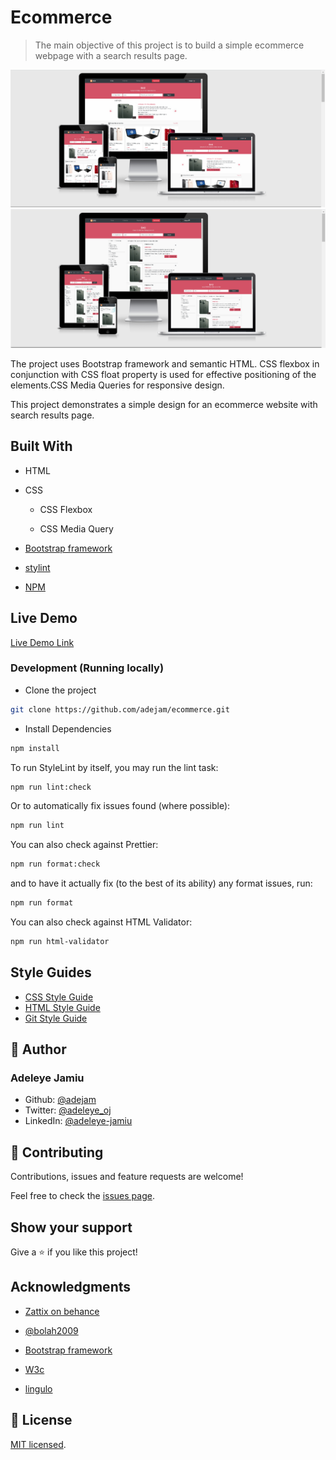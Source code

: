 # Ecommerce

> The main objective of this project is to build a simple ecommerce webpage with a search results page.

![Home page screenshot](/app_screenshot.png)
![Search Results page screenshot](/app_screenshot2.png)

The project uses Bootstrap framework and semantic HTML. CSS flexbox in conjunction with CSS float property is used for effective positioning of the elements.CSS Media Queries for responsive design.

This project demonstrates a simple design for an ecommerce website with search results page.

## Built With

- HTML

- CSS

  - CSS Flexbox

  - CSS Media Query

- [Bootstrap framework](https://getbootstrap.com/)

- [stylint](https://stylelint.io/)

- [NPM](https://www.npmjs.com/)

## Live Demo

[Live Demo Link](https://adejam.github.io/ecommerce/index.html)

### Development (Running locally)

- Clone the project

```bash
git clone https://github.com/adejam/ecommerce.git

```

- Install Dependencies

```bash
npm install
```

To run StyleLint by itself, you may run the lint task:

```bash
npm run lint:check
```

Or to automatically fix issues found (where possible):

```bash
npm run lint
```

You can also check against Prettier:

```bash
npm run format:check
```

and to have it actually fix (to the best of its ability) any format issues, run:

```bash
npm run format
```

You can also check against HTML Validator:

```bash
npm run html-validator
```

## Style Guides

- [CSS Style Guide](http://udacity.github.io/frontend-nanodegree-styleguide/css.html)
- [HTML Style Guide](http://udacity.github.io/frontend-nanodegree-styleguide/index.html)
- [Git Style Guide](https://udacity.github.io/git-styleguide/)

## 👤 Author

### Adeleye Jamiu

- Github: [@adejam](http://github.com/adejam)
- Twitter: [@adeleye_oj](https://twitter.com/Adeleye_oj)
- LinkedIn: [@adeleye-jamiu](https://linkedin.com/in/adeleye-jamiu)

## 🤝 Contributing

Contributions, issues and feature requests are welcome!

Feel free to check the [issues page](../../issues).

## Show your support

Give a ⭐️ if you like this project!

## Acknowledgments

- [Zattix on behance](https://www.behance.net/gallery/24796463/ZATTIX)

- [@bolah2009](http://github.com/bolah2009)

- [Bootstrap framework](https://getbootstrap.com/)

- [W3c](https://www.w3.org/)

- [lingulo](https://www.lingulo.com/tutorials/css/how-to-build-a-html5-website-from-scratch)

## 📝 License

[MIT licensed](./LICENSE).
